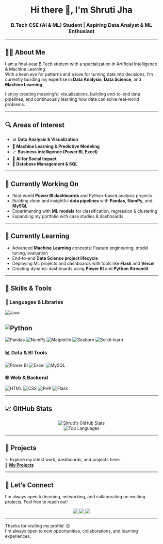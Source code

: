 <h1 align="center">Hi there 👋, I'm Shruti Jha</h1>
<h3 align="center">B.Tech CSE (AI & ML) Student | Aspiring Data Analyst & ML Enthusiast </h3>

---

## 👩‍💻 About Me

I am a final-year B.Tech student with a specialization in Artificial Intelligence & Machine Learning.  
With a keen eye for patterns and a love for turning data into decisions, I'm currently building my expertise in **Data Analysis**, **Data Science**, and **Machine Learning**.

I enjoy creating meaningful visualizations, building end-to-end data pipelines, and continuously learning how data can solve real-world problems.

---

## 🔍 Areas of Interest

- 📊 **Data Analysis & Visualization**
- 🤖 **Machine Learning & Predictive Modeling**
- 📈 **Business Intelligence (Power BI, Excel)**
- 🧠 **AI for Social Impact**
- 📂 **Database Management & SQL**

---

## 🔭 Currently Working On

- Real-world **Power BI dashboards** and Python-based analysis projects  
- Building clean and insightful **data pipelines** with **Pandas**, **NumPy**, and **MySQL**  
- Experimenting with **ML models** for classification, regression & clustering  
- Expanding my portfolio with case studies & dashboards

---

## 🌱 Currently Learning

- Advanced **Machine Learning** concepts: Feature engineering, model tuning, evaluation
- End-to-end **Data Science project lifecycle**
- Deploying ML projects and dashboards with tools like **Flask** and **Vercel**
- Creating dynamic dashboards using **Power BI** and **Python Streamlit**

---

## 💼 Skills & Tools

### 🧠 Languages & Libraries

![Java](https://img.shields.io/badge/Java-007396?style=for-the-badge&logo=java&logoColor=white)

![Python](https://img.shields.io/badge/Python-3776AB?style=for-the-badge&logo=python&logoColor=white)
-
![Pandas](https://img.shields.io/badge/Pandas-150458?style=for-the-badge&logo=pandas&logoColor=white)
![NumPy](https://img.shields.io/badge/NumPy-013243?style=for-the-badge&logo=numpy&logoColor=white)
![Matplotlib](https://img.shields.io/badge/Matplotlib-004F9F?style=for-the-badge&logo=matplotlib&logoColor=white)
![Seaborn](https://img.shields.io/badge/Seaborn-5A4FCF?style=for-the-badge&logo=python&logoColor=white)
![Scikit-learn](https://img.shields.io/badge/Scikit--learn-F7931E?style=for-the-badge&logo=scikit-learn&logoColor=white)

### 📊 Data & BI Tools

![Power BI](https://img.shields.io/badge/Power%20BI-F2C811?style=for-the-badge&logo=powerbi&logoColor=black)
![Excel](https://img.shields.io/badge/Excel-217346?style=for-the-badge&logo=microsoft-excel&logoColor=white)
![MySQL](https://img.shields.io/badge/MySQL-00758F?style=for-the-badge&logo=mysql&logoColor=white)

### 🌐 Web & Backend

![HTML](https://img.shields.io/badge/HTML-E34F26?style=for-the-badge&logo=html5&logoColor=white)
![CSS](https://img.shields.io/badge/CSS-1572B6?style=for-the-badge&logo=css3&logoColor=white)
![PHP](https://img.shields.io/badge/PHP-777BB4?style=for-the-badge&logo=php&logoColor=white)
![Flask](https://img.shields.io/badge/Flask-000000?style=for-the-badge&logo=flask&logoColor=white)

---

## 📈 GitHub Stats

<p align="center">
  <img src="https://github-readme-stats.vercel.app/api?username=shruti-jha&show_icons=true&theme=radical" alt="Shruti's GitHub Stats" />
  <br>
  <img src="https://github-readme-stats.vercel.app/api/top-langs/?username=shruti-jha&layout=compact&theme=radical" alt="Top Languages" />
</p>

---

## 🚀 Projects

✨ Explore my latest work, dashboards, and projects here:  
🔗 **[My Projects](https://github.com/shrutijha2004)**

---

## 🤝 Let’s Connect

I'm always open to learning, networking, and collaborating on exciting projects. Feel free to reach out!

<p align="center">
  <a href="https://www.linkedin.com/in/shruti-jha-000a6a275">
    <img src="https://img.shields.io/badge/LinkedIn-blue?style=for-the-badge&logo=linkedin&logoColor=white" />
  </a>
  <a href="mailto:shruti.email@example.com">
    <img src="https://img.shields.io/badge/Email-D14836?style=for-the-badge&logo=gmail&logoColor=white" />
  </a>
  <a href="https://shruti-portfolio-sigma.vercel.app/">
    <img src="https://img.shields.io/badge/Portfolio-purple?style=for-the-badge&logo=vercel&logoColor=white" />
  </a>
</p>

---

Thanks for visiting my profile! 😊  
I'm always open to new opportunities, collaborations, and learning experiences.
